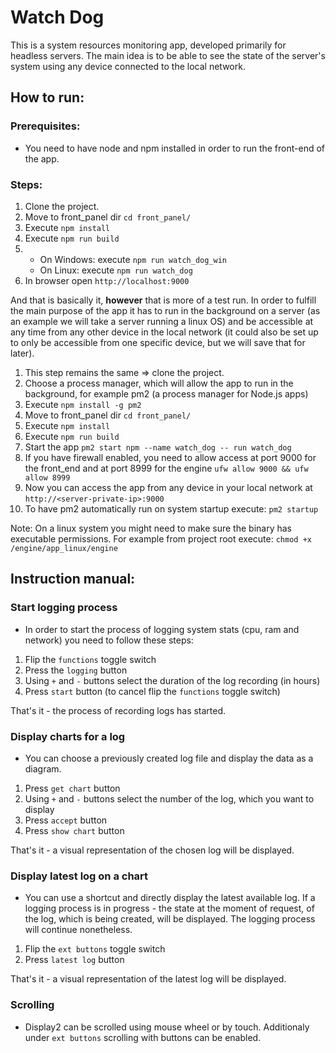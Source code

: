 # Watch Dog

This is a system resources monitoring app, developed primarily for headless servers.
The main idea is to be able to see the state of the server's system using any device connected to the local network.

## How to run:

### Prerequisites:

-   You need to have node and npm installed in order to run the front-end of the app.

### Steps:

1. Clone the project.
2. Move to front_panel dir `cd front_panel/`
3. Execute `npm install`
4. Execute `npm run build`
5.  - On Windows: execute `npm run watch_dog_win`
    - On Linux: execute `npm run watch_dog`
6. In browser open `http://localhost:9000`

And that is basically it, **however** that is more of a test run. In order to fulfill the main purpose of the app it has to run in the background on a server (as an example we will take a server running a linux OS) and be accessible at any time from any other device in the local network (it could also be set up to only be accessible from one specific device, but we will save that for later).

1. This step remains the same => clone the project.
2. Choose a process manager, which will allow the app to run in the background, for example pm2 (a process manager for Node.js apps)
3. Execute `npm install -g pm2`
4. Move to front_panel dir `cd front_panel/`
5. Execute `npm install`
6. Execute `npm run build`
7. Start the app `pm2 start npm --name watch_dog -- run watch_dog`
8. If you have firewall enabled, you need to allow access at port 9000 for the front_end and at port 8999 for the engine `ufw allow 9000 && ufw allow 8999`
9. Now you can access the app from any device in your local network at `http://<server-private-ip>:9000`
10. To have pm2 automatically run on system startup execute: `pm2 startup`

Note: On a linux system you might need to make sure the binary has executable permissions. For example from project root execute: `chmod +x /engine/app_linux/engine`

## Instruction manual:

### Start logging process

-   In order to start the process of logging system stats (cpu, ram and network) you need to follow these steps:

1. Flip the `functions` toggle switch
2. Press the `logging` button
3. Using `+` and `-` buttons select the duration of the log recording (in hours)
4. Press `start` button (to cancel flip the `functions` toggle switch)

That's it - the process of recording logs has started.

### Display charts for a log

-   You can choose a previously created log file and display the data as a diagram.

1. Press `get chart` button
2. Using `+` and `-` buttons select the number of the log, which you want to display
3. Press `accept` button
4. Press `show chart` button

That's it - a visual representation of the chosen log will be displayed.

### Display latest log on a chart

-   You can use a shortcut and directly display the latest available log. If a logging process is in progress - the state at the moment of request, of the log, which is being created, will be displayed. The logging process will continue nonetheless.

1. Flip the `ext buttons` toggle switch
2. Press `latest log` button

That's it - a visual representation of the latest log will be displayed.

### Scrolling

-   Display2 can be scrolled using mouse wheel or by touch. Additionaly under `ext buttons` scrolling with buttons can be enabled.

